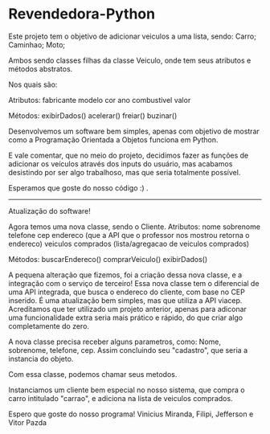 # Revendedora-Python
Este projeto tem o objetivo de adicionar veiculos a uma lista, sendo:
Carro;
Caminhao;
Moto;

Ambos sendo classes filhas da classe Veiculo, onde tem seus atributos e métodos abstratos.

Nos quais são:

Atributos:
fabricante
modelo
cor
ano
combustivel
valor

Métodos:
exibirDados()
acelerar()
freiar()
buzinar()

Desenvolvemos um software bem simples, apenas com objetivo de mostrar como a Programação Orientada a Objetos funciona em Python.

E vale comentar, que no meio do projeto, decidimos fazer as funções de adicionar os veículos através dos inputs do usuário, mas acabamos
desistindo por ser algo trabalhoso, mas que seria totalmente possível.

Esperamos que goste do nosso código :) .

----

Atualização do software!

Agora temos uma nova classe, sendo o Cliente. 
Atributos:
nome
sobrenome
telefone
cep
endereco (que a API que o professor nos mostrou retorna o endereco)
veiculos comprados (lista/agregacao de veiculos comprados)

Métodos:
buscarEndereco()
comprarVeiculo()
exibirDados() 

A pequena alteração que fizemos, foi a criação dessa nova classe, e a integração com o serviço de terceiro!
Essa nova classe tem o diferencial de uma API integrada, que busca o endereco do cliente, com base no CEP inserido.
É uma atualização bem simples, mas que utiliza a API viacep.
Acreditamos que ter utilizado um projeto anterior, apenas para adiconar uma funcionalidade extra seria mais prático e rápido, do que criar algo completamente do zero.

A nova classe precisa receber alguns parametros, como:
Nome, sobrenome, telefone, cep. 
Assim concluindo seu "cadastro", que seria a instancia do objeto.

Com essa classe, podemos chamar seus metodos.

Instanciamos um cliente bem especial no nosso sistema, que compra o carro intitulado "carrao", e adiciona na lista de veiculos comprados.

Espero que goste do nosso programa!
Vinicius Miranda, Filipi, Jefferson e Vitor Pazda